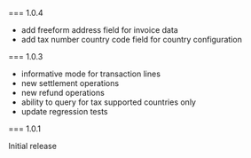 === 1.0.4
 * add freeform address field for invoice data
 * add tax number country code field for country configuration
 
=== 1.0.3
 * informative mode for transaction lines
 * new settlement operations
 * new refund operations
 * ability to query for tax supported countries only
 * update regression tests


=== 1.0.1 

Initial release